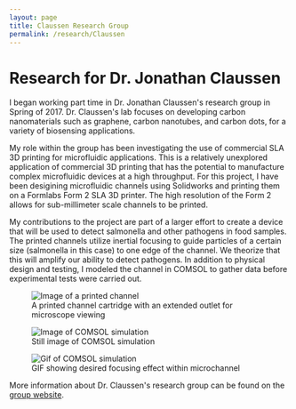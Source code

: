```yaml
---
layout: page
title: Claussen Research Group
permalink: /research/Claussen
---
```


# Research for Dr. Jonathan Claussen


I began working part time in Dr. Jonathan Claussen's research group in Spring of 2017. Dr. Claussen's lab focuses on developing carbon nanomaterials such as graphene, carbon nanotubes, and carbon dots, for a variety of biosensing applications. 

My role within the group has been investigating the use of commercial SLA 3D printing for microfluidic applications. This is a relatively unexplored application of commercial 3D printing that has the potential to manufacture complex microfluidic devices at a high throughput. For this project, I have been desigining microfluidic channels using Solidworks and printing them on a Formlabs Form 2 SLA 3D printer. The high resolution of the Form 2 allows for sub-millimeter scale channels to be printed. 

My contributions to the project are part of a larger effort to create a device that will be used to detect salmonella and other pathogens in food samples. The printed channels utilize inertial focusing to guide particles of a certain size (salmonella in this case) to one edge of the channel. We theorize that this will amplify our ability to detect pathogens. In addition to physical design and testing, I modeled the channel in COMSOL to gather data before experimental tests were carried out. 

<figure>
	<img src="{{ site.baseurl }}/assets/channel_no_exif.JPG" alt="Image of a printed channel"/>
	<figcaption>A printed channel cartridge with an extended outlet for microscope viewing</figcaption>
</figure>

<figure>
	<img src="{{ site.baseurl }}/assets/flow.png" alt="Image of COMSOL simulation"/>
	<figcaption>Still image of COMSOL simulation</figcaption>
</figure>

<figure>
	<img src="{{ site.baseurl }}/assets/flow.gif" alt="Gif of COMSOL simulation"/>
	<figcaption>GIF showing desired focusing effect within microchannel</figcaption>
</figure>


More information about Dr. Claussen's research group can be found on the [group website](http://web.me.iastate.edu/claussen/).

